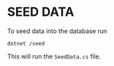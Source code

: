 # SEED DATA

To seed data into the database run

`dotnet /seed`

This will run the `SeedData.cs` file.